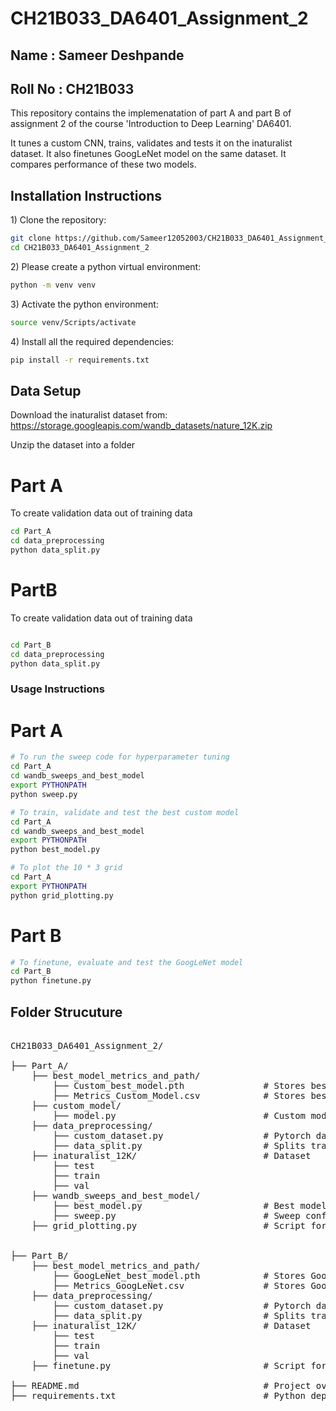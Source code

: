 # CH21B033_DA6401_Assignment_2

## Name : Sameer Deshpande

## Roll No : CH21B033

This repository contains the implemenatation of part A and part B of assignment 2 of the course 'Introduction to Deep Learning' DA6401.

It tunes a custom CNN, trains, validates and tests it on the inaturalist dataset. It also finetunes GoogLeNet model on the same dataset. It compares performance of these two models.


## Installation Instructions

1\) Clone the repository:
```bash
git clone https://github.com/Sameer12052003/CH21B033_DA6401_Assignment_2.git
cd CH21B033_DA6401_Assignment_2
```

2\) Please create a python virtual environment: 
```bash
python -m venv venv
```

3\) Activate the python environment:
```bash
source venv/Scripts/activate
```

4\) Install all the required dependencies:
```bash
pip install -r requirements.txt
```

## Data Setup

Download the inaturalist dataset from: https://storage.googleapis.com/wandb_datasets/nature_12K.zip

Unzip the dataset into a folder

# Part A
To create validation data out of training data

```bash
cd Part_A
cd data_preprocessing
python data_split.py
```

# PartB
To create validation data out of training data
```bash

cd Part_B
cd data_preprocessing
python data_split.py
```

### Usage Instructions

# Part A

```bash
# To run the sweep code for hyperparameter tuning
cd Part_A
cd wandb_sweeps_and_best_model
export PYTHONPATH
python sweep.py

# To train, validate and test the best custom model
cd Part_A
cd wandb_sweeps_and_best_model
export PYTHONPATH
python best_model.py

# To plot the 10 * 3 grid
cd Part_A
export PYTHONPATH
python grid_plotting.py
```

# Part B
```bash
# To finetune, evaluate and test the GoogLeNet model 
cd Part_B
python finetune.py
```


## Folder Strucuture
<pre> 
CH21B033_DA6401_Assignment_2/ 

├── Part_A/ 
    ├── best_model_metrics_and_path/ 
        ├── Custom_best_model.pth               # Stores best custom model's weights
        ├── Metrics_Custom_Model.csv            # Stores best custom model's performance
    ├── custom_model/
        ├── model.py                            # Custom model architecture code 
    ├── data_preprocessing/
        ├── custom_dataset.py                   # Pytorch dataset creation script 
        ├── data_split.py                       # Splits training data into validation data
    ├── inaturalist_12K/                        # Dataset 
        ├── test 
        ├── train
        ├── val
    ├── wandb_sweeps_and_best_model/ 
        ├── best_model.py                       # Best model training and validation
        ├── sweep.py                            # Sweep configs and best model tracking
    ├── grid_plotting.py                        # Script for plotting $10 \times 3$ grid 


├── Part_B/ 
    ├── best_model_metrics_and_path/ 
        ├── GoogLeNet_best_model.pth            # Stores GoogLeNet's weights
        ├── Metrics_GoogLeNet.csv               # Stores GoogLeNet's performance    
    ├── data_preprocessing/ 
        ├── custom_dataset.py                   # Pytorch dataset creation script 
        ├── data_split.py                       # Splits training data into validation data
    ├── inaturalist_12K/                        # Dataset 
        ├── test 
        ├── train
        ├── val    
    ├── finetune.py                             # Script for fine-tuning GoogLeNet model  
    
├── README.md                                   # Project overview and instructions 
├── requirements.txt                            # Python dependencies </pre> 

